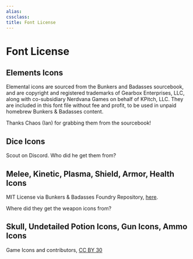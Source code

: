 ```yaml
---
alias: 
cssclass: 
title: Font License
---
```


# Font License

## Elements Icons
Elemental icons are sourced from the Bunkers and Badasses sourcebook, and are copyright and  registered trademarks of Gearbox Enterprises, LLC, along with co-subsidiary Nerdvana Games on behalf of KPitch, LLC. They are included in this font file without fee and profit, to be used in unpaid homebrew Bunkers & Badasses content.

Thanks Chaos (Ian) for grabbing them from the sourcebook!

## Dice Icons
Scout on Discord. Who did he get them from?

## Melee, Kinetic, Plasma, Shield, Armor, Health Icons
MIT License via Bunkers & Badasses Foundry Repository, [here](https://github.com/eronth/bunkers-and-badasses).

Where did they get the weapon icons from?

## Skull, Undetailed Potion Icons, Gun Icons, Ammo Icons
Game Icons and contributors, [CC BY 30](https://creativecommons.org/licenses/by/3.0/)
